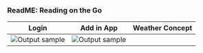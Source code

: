 ### ReadME: Reading on the Go

|     Login    |  Add in App    | Weather Concept
| ------------------------- |:-----------------------:|:-----------------------:|
| ![Output sample](https://github.com/Project-ReadMe/ReadMe-EXPO/blob/master/resources/add_in_app2.gif)|![Output sample](https://github.com/Project-ReadMe/ReadMe-EXPO/blob/master/resources/add_recent.gif)|